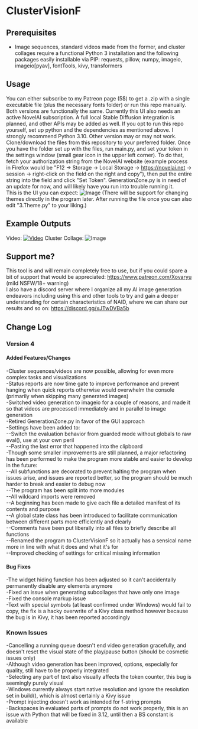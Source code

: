 # ClusterVisionF

## Prerequisites
- Image sequences, standard videos made from the former, and cluster collages require a functional Python 3 installation and the following packages easily installable via PIP: requests, pillow, numpy, imageio, imageio[pyav], fontTools, kivy, transformers

## Usage
You can either subscribe to my Patreon page (5$) to get a .zip with a single executable file (plus the necessary fonts folder) or run this repo manually. Both versions are functionally the same. Currently this UI also needs an active NovelAI subscription. A full local Stable Diffusion integration is planned, and other APIs may be added as well.
If you opt to run this repo yourself, set up python and the dependencies as mentioned above. I strongly recommend Python 3.10. Other version may or may not work.
Clone/download the files from this repository to your preferred folder.
Once you have the folder set up with the files, run main.py, and set your token in the settings window (small gear icon in the upper left corner). To do that, fetch your authorization string from the NovelAI website (example process in Firefox would be "F12 → Storage → Local Storage → https://novelai.net → session → right-click on the field on the right and copy"), then put the entire string into the field and click "Set Token".
GenerationZone.py is in need of an update for now, and will likely have you run into trouble running it.  
This is the UI you can expect:
![Image](https://cdn.discordapp.com/attachments/1074334168378519622/1088219244803666052/image.png)
(There will be support for changing themes directly in the program later. After running the file once you can also edit "3.Theme.py" to your liking.)
## Example Outputs
Video:
[![Video](https://img.youtube.com/vi/XZLiKBt1J_I/maxresdefault.jpg)](https://www.youtube.com/watch?v=XZLiKBt1J_I)
Cluster Collage:
![Image](https://cdn.discordapp.com/attachments/1074334168378519622/1088222376023556197/MultiMonsterGirlDemonstration_CollageClusterk_dpmpp_2m_smea.jpg)

## Support me?
This tool is and will remain completely free to use, but if you could spare a bit of support that would be appreciated: https://www.patreon.com/Xovaryu (mild NSFW/18+ warning)  
I also have a discord server where I organize all my AI image generation endeavors including using this and other tools to try and gain a deeper understanding for certain characteristics of NAID, where we can share our results and so on: https://discord.gg/xJTwDVBa5b

## Change Log
### Version 4
#### Added Features/Changes
-Cluster sequences/videos are now possible, allowing for even more complex tasks and visualizations  
-Status reports are now time gate to improve performance and prevent hanging when quick reports otherwise would overwhelm the console (primarily when skipping many generated images)  
-Switched video generation to imageio for a couple of reasons, and made it so that videos are processed immediately and in parallel to image generation  
-Retired GenerationZone.py in favor of the GUI approach  
-Settings have been added to:  
--Switch the evaluation behavior from guarded mode without globals to raw eval(), use at your own peril  
--Pasting the last error that happened into the clipboard  
-Though some smaller improvements are still planned, a major refactoring has been performed to make the program more stable and easier to develop in the future:  
--All subfunctions are decorated to prevent halting the program when issues arise, and issues are reported better, so the program should be much harder to break and easier to debug now  
--The program has been split into more modules  
--All wildcard imports were removed  
--A beginning has been made to give each file a detailed manifest of its contents and purpose  
--A global state class has been introduced to facilitate communication between different parts more efficiently and clearly  
--Comments have been put liberally into all files to briefly describe all functions  
--Renamed the program to ClusterVisionF so it actually has a sensical name more in line with what it does and what it's for  
--Improved checking of settings for critical missing information  

#### Bug Fixes
-The widget hiding function has been adjusted so it can't accidentally permanently disable any elements anymore  
-Fixed an issue when generating subcollages that have only one image  
-Fixed the console markup issue  
-Text with special symbols (at least confirmed under Windows) would fail to copy, the fix is a hacky overwrite of a Kivy class method however because the bug is in Kivy, it has been reported accordingly  

### Known Issues
-Cancelling a running queue doesn't end video generation gracefully, and doesn't reset the visual state of the play/pause button (should be cosmetic issues only)  
-Although video generation has been improved, options, especially for quality, still have to be properly integrated  
-Selecting any part of text also visually affects the token counter, this bug is seemingly purely visual  
-Windows currently always start native resolution and ignore the resolution set in build(), which is almost certainly a Kivy issue  
-Prompt injecting doesn't work as intended for f-string prompts  
-Backspaces in evaluated parts of prompts do not work properly, this is an issue with Python that will be fixed in 3.12, until then a BS constant is available  
